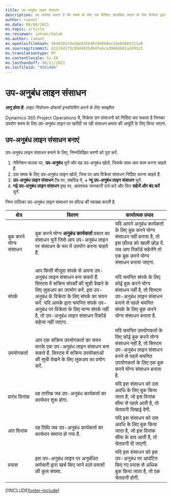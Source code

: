 ```yaml
---
title: उप-अनुबंध लाइन संसाधन
description: यह आलेख बताता है कि समय के लिए एक विशिष्ट उपसंविदा लाइन के लिए विक्रेता द्वारा प्रदान किए गए समर्पित संसाधनों को कैसे निर्दिष्ट किया जाए।
author: rumant
ms.date: 08/06/2021
ms.topic: article
ms.reviewer: johnmichalak
ms.author: rumant
ms.openlocfilehash: d440201fde26e835b407db0b8ee1de8d663311a0
ms.sourcegitcommit: b2224d1f3c0bd4925d647e6ca3960db81a209521
ms.translationtype: MT
ms.contentlocale: hi-IN
ms.lasthandoff: 08/11/2022
ms.locfileid: "9261466"
---
```

# <a name="subcontract-line-resources"></a>उप-अनुबंध लाइन संसाधन

_**लागू होता है:** लाइट नियोजन-प्रोफार्मा इनवॉयसिंग करने के लिए समझौता_

Dynamics 365 Project Operations में, विक्रेता उन संसाधनों को निर्दिष्ट कर सकता है जिनका उपयोग समय के लिए उप-अनुबंध लाइन पर खरीदी जा रही संसाधन क्षमता की आपूर्ति के लिए किया जाएगा.

## <a name="create-subcontract-line-resources"></a>उप-अनुबंध लाइन संसाधन बनाएं

उप-अनुबंध लाइन संसाधन बनाने के लिए, निम्नलिखित चरणों को पूरा करें.

1. नेविगेशन फलक पर, **उप-अनुबंध** चुनें और वह उप-अनुबंध खोलें, जिसके साथ आप काम करना चाहते हैं.
2. उस समय के लिए उप-अनुबंध लाइन खोलें, जिस पर आप विक्रेता संसाधन निर्दिष्ट करना चाहते हैं.
3. **उप-अनुबंध लाइन संसाधन** टैब पर, सबग्रिड में, **+ न्यू उप-अनुबंध लाइन संसाधन** चुनें.
4. **नई उप-अनुबंध लाइन संसाधन** पृष्ठ पर, आवश्यक जानकारी दर्ज करें और फिर **सहेजें और बंद करें** चुनें.

निम्न तालिका उप-अनुबंध लाइन संसाधन पर फ़ील्ड की व्याख्या करती है.

| क्षेत्र | विवरण | कार्यात्मक प्रभाव |
| ----- | ----------- | ----------------- |
| बुक करने योग्य संसाधन | बुक करने योग्य **अनुबंध कार्यकर्ता** प्रकार का संसाधन चुनें जिसे आप उप-अनुबंध लाइन पर संसाधन के रूप में उपयोग करना चाहते हैं.| यदि आपने अनुबंध कार्यकर्ता के लिए बुक करने योग्य संसाधन नहीं बनाया है, तो इस फ़ील्ड को खाली छोड़ दें. जब आप रिकॉर्ड सहेजेंगे तो एक बुक करने योग्य संसाधन बनाया जाएगा.  |
| संपर्क | आप किसी मौजूदा संपर्क से अपना उप-अनुबंध लाइन संसाधन बना सकते हैं. सिस्टम में सक्रिय संपर्कों की सूची देखने के लिए लुकअप का उपयोग करें. इस उप-अनुबंध के विक्रेता के लिए संपर्क का चयन करें. यदि आपके द्वारा चयनित संपर्क उप-अनुबंध पर विक्रेता के लिए मान्य संपर्क नहीं है, तो उप-अनुबंध लाइन संसाधन रिकॉर्ड सहेजा नहीं जाएगा.| यदि चयनित संपर्क के लिए कोई बुक करने योग्य संसाधन नहीं है, तो सिस्टम उप-अनुबंध लाइन संसाधन बनाने से पहले चयनित संपर्क के लिए बुक करने योग्य संसाधन बनाता है. |
| उपयोगकर्ता | आप एक सक्रिय उपयोगकर्ता का चयन करके एक उप-अनुबंध लाइन संसाधन बना सकते हैं. सिस्टम में सक्रिय उपयोक्ताओं की सूची देखने के लिए लुकअप का प्रयोग करें.| यदि चयनित उपयोगकर्ता के लिए कोई बुक करने योग्य संसाधन नहीं है, तो सिस्टम उप-अनुबंध लाइन संसाधन बनने से पहले चयनित उपयोगकर्ता के लिए एक बुक करने योग्य संसाधन बनाता है. |
| प्रारंभ दिनांक | वह तारीख जब उप-अनुबंध कार्यकर्ता का कार्यभार शुरू होगा.| यदि इस संसाधन को उस अवधि के लिए बुक किया जाता है, जो इस दिनांक सीमा से पहले आती है, तो चेतावनी दिखाई देगी. |
| अंत दिनांक | वह तिथि जब उप-अनुबंध कार्यकर्ता का कार्यभार समाप्त हो गया है.| यदि इस संसाधन को उस अवधि के लिए बुक किया जाता है, जो इस दिनांक सीमा के बाद आती है, तो चेतावनी दी जाएगी. |
| प्रयास | इस उप-अनुबंध लाइन पर अनुबंधित कर्मचारी द्वारा खर्च किए जाने वाले प्रयासों की कुल संख्या.| यदि इस संसाधन को इस उप-अनुबंध पर आवंटित किए गए प्रयास से अधिक बुक किया जाता है, तो एक चेतावनी होगी. |


[!INCLUDE[footer-include](../../includes/footer-banner.md)]
